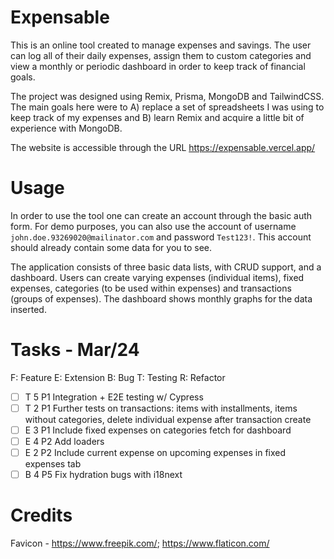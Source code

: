 # Expensable

This is an online tool created to manage expenses and savings. The user can log all of their daily expenses, assign them to custom categories and view a monthly or periodic dashboard in order to keep track of financial goals.

The project was designed using Remix, Prisma, MongoDB and TailwindCSS. The main goals here were to A) replace a set of spreadsheets I was using to keep track of my expenses and B) learn Remix and acquire a little bit of experience with MongoDB.

The website is accessible through the URL https://expensable.vercel.app/

# Usage

In order to use the tool one can create an account through the basic auth form.
For demo purposes, you can also use the account of username `john.doe.93269020@mailinator.com` and password `Test123!`. This account should already contain some data for you to see.

The application consists of three basic data lists, with CRUD support, and a dashboard. Users can create varying expenses (individual items), fixed expenses, categories (to be used within expenses) and transactions (groups of expenses). The dashboard shows monthly graphs for the data inserted.

# Tasks - Mar/24
F: Feature
E: Extension
B: Bug
T: Testing
R: Refactor

- [ ] T 5 P1 Integration + E2E testing w/ Cypress
- [ ] T 2 P1 Further tests on transactions: items with installments, items without categories, delete individual expense after transaction create
- [ ] E 3 P1 Include fixed expenses on categories fetch for dashboard
- [ ] E 4 P2 Add loaders
- [ ] E 2 P2 Include current expense on upcoming expenses in fixed expenses tab
- [ ] B 4 P5 Fix hydration bugs with i18next

# Credits

Favicon - https://www.freepik.com/; https://www.flaticon.com/